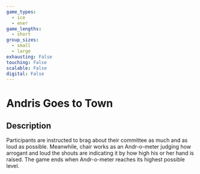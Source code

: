 ```yaml
---
game_types:
  - ice
  - ener
game_lengths:
  - short
group_sizes:
  - small
  - large
exhausting: False
touching: False
scalable: False
digital: False
---
```

# Andris Goes to Town

## Description
Participants are instructed to brag about their committee as much and as loud as possible. Meanwhile, chair works as an Andr-o-meter judging how arrogant and loud the shouts are indicating it by how high his or her hand is raised. The game ends when Andr-o-meter reaches its highest possible level.
